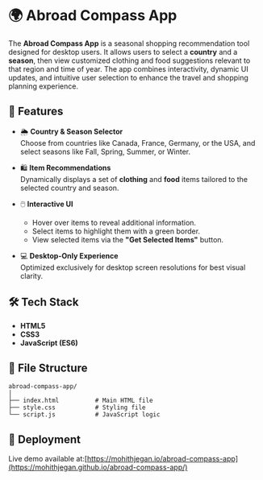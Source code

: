 # 🌍 Abroad Compass App

The **Abroad Compass App** is a seasonal shopping recommendation tool designed for desktop users. It allows users to select a **country** and a **season**, then view customized clothing and food suggestions relevant to that region and time of year. The app combines interactivity, dynamic UI updates, and intuitive user selection to enhance the travel and shopping planning experience.

## 🚀 Features

- 🌦️ **Country & Season Selector**  
  Choose from countries like Canada, France, Germany, or the USA, and select seasons like Fall, Spring, Summer, or Winter.

- 🛍️ **Item Recommendations**  
  Dynamically displays a set of **clothing** and **food** items tailored to the selected country and season.

- 🖱️ **Interactive UI**  
  - Hover over items to reveal additional information.
  - Select items to highlight them with a green border.
  - View selected items via the **"Get Selected Items"** button.

- 💻 **Desktop-Only Experience**  
  Optimized exclusively for desktop screen resolutions for best visual clarity.

## 🛠️ Tech Stack

- **HTML5**  
- **CSS3**  
- **JavaScript (ES6)**

## 📂 File Structure

```plaintext
abroad-compass-app/
│
├── index.html          # Main HTML file
├── style.css           # Styling file
└── script.js           # JavaScript logic
```

## 🔗 Deployment
Live demo available at:[https://mohithjegan.io/abroad-compass-app](https://mohithjegan.github.io/abroad-compass-app/)
